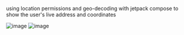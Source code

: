 ﻿using location permissions and geo-decoding with jetpack compose to show the user's live address and coordinates


![image](https://github.com/user-attachments/assets/75c8ef93-f49b-45a5-b51f-6d9291939ec1)  ![image](https://github.com/user-attachments/assets/0cfd69cb-6e8d-4b2b-896a-9efb5a177b34)
